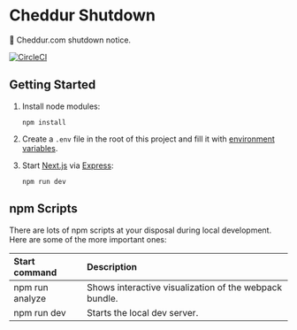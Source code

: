 # Cheddur Shutdown

📣 Cheddur.com shutdown notice.

[![CircleCI](https://circleci.com/gh/joncursi/cheddur-shutdown.svg?style=shield)](https://circleci.com/gh/joncursi/cheddur-shutdown)

## Getting Started

1. Install node modules:

    ```shell
    npm install
    ```

2. Create a `.env` file in the root of this project and fill it with
[environment variables](https://github.com/joncursi/cheddur-shutdown/blob/master/.env.example).

3. Start [Next.js](https://nextjs.org/) via [Express](https://expressjs.com/):

    ```shell
    npm run dev
    ```

## npm Scripts

There are lots of npm scripts at your disposal during local development.
Here are some of the more important ones:

| Start command          | Description                                            |
|:---------------------- |:------------------------------------------------------ |
| npm run analyze        | Shows interactive visualization of the webpack bundle. |
| npm run dev            | Starts the local dev server.                           |
